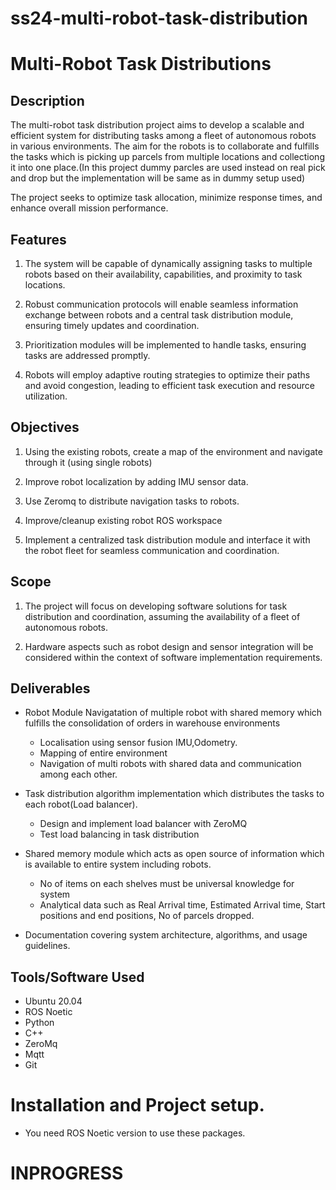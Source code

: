 # ss24-multi-robot-task-distribution

# Multi-Robot Task Distributions

## Description

The multi-robot task distribution project aims to develop a scalable and efficient system for distributing tasks among a fleet of autonomous robots in various environments. The aim for the robots is to collaborate and fulfills the tasks which is picking up parcels from multiple locations and collectiong it into one place.(In this project dummy parcles are used instead on real pick and drop but the implementation will be same as in dummy setup used)

The project seeks to optimize task allocation, minimize response times, and enhance overall mission performance.

## Features

1. The system will be capable of dynamically assigning tasks to multiple robots based on their availability, capabilities, and proximity to task locations.

2.  Robust communication protocols will enable seamless information exchange between robots and a central task distribution module, ensuring timely updates and coordination.

3. Prioritization modules will be implemented to handle  tasks, ensuring  tasks are addressed promptly.

4. Robots will employ adaptive routing strategies to optimize their paths and avoid congestion, leading to efficient task execution and resource utilization.


## Objectives
1. Using the existing robots, create a map of the environment and navigate through it (using single robots)

2. Improve robot localization by adding IMU sensor data.

3. Use Zeromq to distribute navigation tasks to robots.

4. Improve/cleanup existing robot ROS workspace

5. Implement a centralized task distribution module and interface it with the robot fleet for seamless communication and coordination.

## Scope 

1. The project will focus on developing software solutions for task distribution and coordination, assuming the availability of a fleet of autonomous robots.

2. Hardware aspects such as robot design and sensor integration will be considered within the context of software implementation requirements.

## Deliverables

* Robot Module
Navigatation of multiple robot with shared memory which fulfills the consolidation of orders in warehouse environments

    * Localisation using sensor fusion IMU,Odometry.
    * Mapping of entire environment 
    * Navigation of multi robots with shared data and communication among each other. 


* Task distribution algorithm implementation which distributes the tasks to each robot(Load balancer).
    
    * Design and implement load balancer with ZeroMQ
    * Test load balancing in task distribution

      


* Shared memory module which acts as open source of information which is available to entire system including robots.
    * No of items on each shelves must be universal knowledge for system
    * Analytical data such as Real Arrival time, Estimated Arrival time, Start positions and end positions, No of parcels dropped.


* Documentation covering system architecture, algorithms, and usage guidelines.


## Tools/Software Used
 * Ubuntu 20.04
 * ROS Noetic
 * Python
 * C++
 * ZeroMq
 * Mqtt
 * Git


 # Installation and Project setup.

 * You need ROS Noetic version to use these packages.





# INPROGRESS  
 

